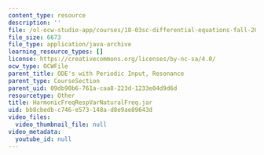 ```yaml
---
content_type: resource
description: ''
file: /ol-ocw-studio-app/courses/18-03sc-differential-equations-fall-2011/bb8cbedbc746e573148ad8e9ae89643d_HarmonicFreqRespVarNaturalFreq.jar
file_size: 6673
file_type: application/java-archive
learning_resource_types: []
license: https://creativecommons.org/licenses/by-nc-sa/4.0/
ocw_type: OCWFile
parent_title: ODE's with Periodic Input, Resonance
parent_type: CourseSection
parent_uid: 09db90b6-761a-caa8-223d-1233e04d9d6d
resourcetype: Other
title: HarmonicFreqRespVarNaturalFreq.jar
uid: bb8cbedb-c746-e573-148a-d8e9ae89643d
video_files:
  video_thumbnail_file: null
video_metadata:
  youtube_id: null
---
```

